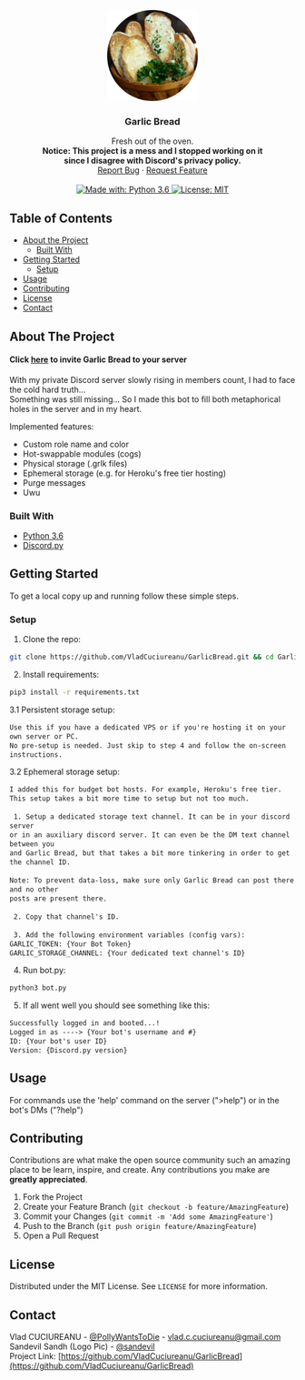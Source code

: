 <!-- PROJECT LOGO -->
<p align="center">
  <a href="https://github.com/VladCuciureanu/GarlicBread">
    <img src="logo.png" alt="Logo" width="160" height="160">
  </a>

  <h3 align="center">Garlic Bread</h3>

  <p align="center">
    Fresh out of the oven.
    <br />
    <b>
    Notice: This project is a mess and I stopped working on it
    <br />
    since I disagree with Discord's privacy policy.
    <br />
    </b>
    <a href="https://github.com/VladCuciureanu/GarlicBread/issues">Report Bug</a>
    ·
    <a href="https://github.com/VladCuciureanu/GarlicBread/issues">Request Feature</a>
    <br />
    <br />
    <a href="https://www.python.org/downloads/release/python-360">
      <img alt="Made with: Python 3.6" src="https://img.shields.io/badge/python-3.6-blue.svg" target="_blank" />
    </a>
    <a href="https://github.com/VladCuciureanu/GarlicBread/blob/main/LICENSE">
      <img alt="License: MIT" src="https://img.shields.io/badge/License-MIT-blue.svg" target="_blank" />
    </a>
  </p>
</p>



<!-- TABLE OF CONTENTS -->
## Table of Contents

* [About the Project](#about-the-project)
  * [Built With](#built-with)
* [Getting Started](#getting-started)
  * [Setup](#setup)
* [Usage](#usage)
* [Contributing](#contributing)
* [License](#license)
* [Contact](#contact)



<!-- ABOUT THE PROJECT -->
## About The Project

#### Click [here](https://discord.com/api/oauth2/authorize?client_id=697481393609113810&permissions=8&scope=bot) to invite Garlic Bread to your server

With my private Discord server slowly rising in members count, I had to face the cold hard truth...\
Something was still missing...
So I made this bot to fill both metaphorical holes in the server and in my heart.

Implemented features:
 * Custom role name and color
 * Hot-swappable modules (cogs)
 * Physical storage (.grlk files)
 * Ephemeral storage (e.g. for Heroku's free tier hosting)
 * Purge messages
 * Uwu

### Built With

* [Python 3.6](https://www.python.org/downloads/release/python-360/)
* [Discord.py](https://github.com/Rapptz/discord.py)



<!-- GETTING STARTED -->
## Getting Started

To get a local copy up and running follow these simple steps.

### Setup

1. Clone the repo:
```sh
git clone https://github.com/VladCuciureanu/GarlicBread.git && cd GarlicBread
```
2. Install requirements:
```sh
pip3 install -r requirements.txt
```
3.1 Persistent storage setup:
```
Use this if you have a dedicated VPS or if you're hosting it on your own server or PC.
No pre-setup is needed. Just skip to step 4 and follow the on-screen instructions.
```
3.2 Ephemeral storage setup:
```
I added this for budget bot hosts. For example, Heroku's free tier.
This setup takes a bit more time to setup but not too much.

 1. Setup a dedicated storage text channel. It can be in your discord server
or in an auxiliary discord server. It can even be the DM text channel between you
and Garlic Bread, but that takes a bit more tinkering in order to get the channel ID.

Note: To prevent data-loss, make sure only Garlic Bread can post there and no other
posts are present there.

 2. Copy that channel's ID. 

 3. Add the following environment variables (config vars):
GARLIC_TOKEN: {Your Bot Token}
GARLIC_STORAGE_CHANNEL: {Your dedicated text channel's ID}
```
4. Run bot.py:
```sh
python3 bot.py
```
5. If all went well you should see something like this:
```
Successfully logged in and booted...!
Logged in as ----> {Your bot's username and #}
ID: {Your bot's user ID}
Version: {Discord.py version}
```



<!-- USAGE EXAMPLES -->
## Usage

For commands use the 'help' command on the server (">help") or in the bot's DMs ("?help")



<!-- CONTRIBUTING -->
## Contributing

Contributions are what make the open source community such an amazing place to be learn, inspire, and create. Any contributions you make are **greatly appreciated**.

1. Fork the Project
2. Create your Feature Branch (`git checkout -b feature/AmazingFeature`)
3. Commit your Changes (`git commit -m 'Add some AmazingFeature'`)
4. Push to the Branch (`git push origin feature/AmazingFeature`)
5. Open a Pull Request



<!-- LICENSE -->
## License

Distributed under the MIT License. See `LICENSE` for more information.



<!-- CONTACT -->
## Contact

Vlad CUCIUREANU - [@PollyWantsToDie](https://twitter.com/PollyWantsToDie) - vlad.c.cuciureanu@gmail.com\
Sandevil Sandh (Logo Pic) - [@sandevil](https://unsplash.com/@sandevil)\
Project Link: [https://github.com/VladCuciureanu/GarlicBread](https://github.com/VladCuciureanu/GarlicBread)
